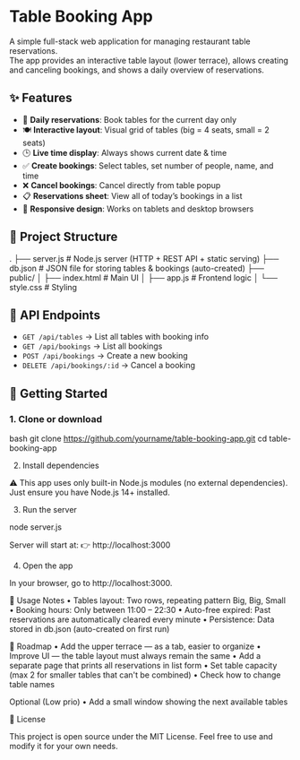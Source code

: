 # Table Booking App

A simple full-stack web application for managing restaurant table reservations.  
The app provides an interactive table layout (lower terrace), allows creating and canceling bookings, and shows a daily overview of reservations.

## ✨ Features

- 📅 **Daily reservations**: Book tables for the current day only  
- 🍽️ **Interactive layout**: Visual grid of tables (big = 4 seats, small = 2 seats)  
- 🕒 **Live time display**: Always shows current date & time  
- ✅ **Create bookings**: Select tables, set number of people, name, and time  
- ❌ **Cancel bookings**: Cancel directly from table popup  
- 📋 **Reservations sheet**: View all of today’s bookings in a list  
- 📱 **Responsive design**: Works on tablets and desktop browsers  

## 📂 Project Structure

.
├── server.js       # Node.js server (HTTP + REST API + static serving)
├── db.json         # JSON file for storing tables & bookings (auto-created)
├── public/
│   ├── index.html  # Main UI
│   ├── app.js      # Frontend logic
│   └── style.css   # Styling

## 🔌 API Endpoints

- `GET /api/tables` → List all tables with booking info  
- `GET /api/bookings` → List all bookings  
- `POST /api/bookings` → Create a new booking  
- `DELETE /api/bookings/:id` → Cancel a booking  

## 🚀 Getting Started

### 1. Clone or download
bash
git clone https://github.com/yourname/table-booking-app.git
cd table-booking-app

2. Install dependencies

⚠️ This app uses only built-in Node.js modules (no external dependencies).
Just ensure you have Node.js 14+ installed.

3. Run the server

node server.js

Server will start at:
👉 http://localhost:3000

4. Open the app

In your browser, go to http://localhost:3000.

📖 Usage Notes
	•	Tables layout: Two rows, repeating pattern Big, Big, Small
	•	Booking hours: Only between 11:00 – 22:30
	•	Auto-free expired: Past reservations are automatically cleared every minute
	•	Persistence: Data stored in db.json (auto-created on first run)

🔮 Roadmap
	•	Add the upper terrace — as a tab, easier to organize
	•	Improve UI — the table layout must always remain the same
	•	Add a separate page that prints all reservations in list form
	•	Set table capacity (max 2 for smaller tables that can't be combined)
	•	Check how to change table names

Optional (Low prio)
	•	Add a small window showing the next available tables


📝 License

This project is open source under the MIT License.
Feel free to use and modify it for your own needs.
